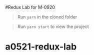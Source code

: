 #Redux Lab for M-0920

> Run `yarn` in the cloned folder

> Run `yarn start` to view the project
# a0521-redux-lab
